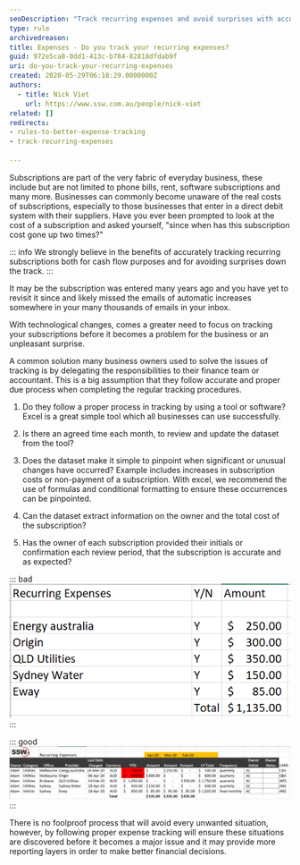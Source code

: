 ```yaml
---
seoDescription: "Track recurring expenses and avoid surprises with accurate cash flow management, ensuring better financial decisions."
type: rule
archivedreason: 
title: Expenses - Do you track your recurring expenses?
guid: 972e5ca8-0dd1-413c-b784-82818dfdab9f
uri: do-you-track-your-recurring-expenses
created: 2020-05-29T06:18:29.0000000Z
authors:
  - title: Nick Viet
    url: https://www.ssw.com.au/people/nick-viet
related: []
redirects:
- rules-to-better-expense-tracking
- track-recurring-expenses

---
```


Subscriptions are part of the very fabric of everyday business, these include but are not limited to phone bills, rent, software subscriptions and many more. Businesses can commonly become unaware of the real costs of subscriptions, especially to those businesses that enter in a direct debit system with their suppliers. Have you ever been prompted to look at the cost of a subscription and asked yourself, "since when has this subscription cost gone up two times?" 

<!--endintro-->

::: info
We strongly believe in the benefits of accurately tracking recurring subscriptions both for cash flow purposes and for avoiding surprises down the track. 
:::

It may be the subscription was entered many years ago and you have yet to revisit it since and likely missed the emails of automatic increases somewhere in your many thousands of emails in your inbox.

With technological changes, comes a greater need to focus on tracking your subscriptions before it becomes a problem for the business or an unpleasant surprise.

A common solution many business owners used to solve the issues of tracking is by delegating the responsibilities to their finance team or accountant. This is a big assumption that they follow accurate and proper due process when completing the regular tracking procedures. 

1. Do they follow a proper process in tracking by using a tool or software? Excel is a great simple tool which all businesses can use successfully.

2. Is there an agreed time each month, to review and update the dataset from the tool? 

3. Does the dataset make it simple to pinpoint when significant or unusual changes have occurred? Example includes increases in subscription costs or non-payment of a subscription. With excel, we recommend the use of formulas and conditional formatting to ensure these occurrences can be pinpointed.

4. Can the dataset extract information on the owner and the total cost of the subscription?

5. Has the owner of each subscription provided their initials or confirmation each review period, that the subscription is accurate and as expected?

::: bad
![Figure: Bad example - Too simple and no helpful information](2020-05-29_17-40-48.png)
:::

::: good
![Figure: Good example - All useful information is maintained and conditional formatting is used to identify significant changes](2020-05-29_17-50-10.png)
:::

There is no foolproof process that will avoid every unwanted situation, however, by following proper expense tracking will ensure these situations are discovered before it becomes a major issue and it may provide more reporting layers in order to make better financial decisions.
